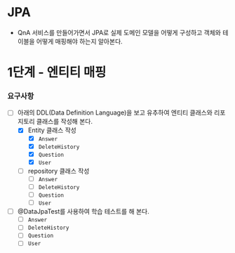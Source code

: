 # JPA
-  QnA 서비스를 만들어가면서 JPA로 실제 도메인 모델을 어떻게 구성하고 객체와 테이블을 어떻게 매핑해야 하는지 알아본다.

# 1단계 - 엔티티 매핑

### 요구사항
- [ ] 아래의 DDL(Data Definition Language)을 보고 유추하여 엔티티 클래스와 리포지토리 클래스를 작성해 본다.
  - [X] Entity 클래스 작성
    - [X] `Answer`
    - [X] `DeleteHistory`
    - [X] `Question`
    - [X] `User`
  - [ ] repository 클래스 작성
    - [ ] `Answer`
    - [ ] `DeleteHistory`
    - [ ] `Question`
    - [ ] `User`
- [ ] @DataJpaTest를 사용하여 학습 테스트를 해 본다.
  - [ ] `Answer`
  - [ ] `DeleteHistory`
  - [ ] `Question`
  - [ ] `User`
